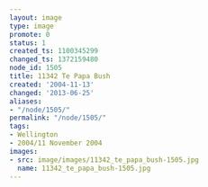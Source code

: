 ```yaml
---
layout: image
type: image
promote: 0
status: 1
created_ts: 1100345299
changed_ts: 1372159480
node_id: 1505
title: 11342 Te Papa Bush
created: '2004-11-13'
changed: '2013-06-25'
aliases:
- "/node/1505/"
permalink: "/node/1505/"
tags:
- Wellington
- 2004/11 November 2004
images:
- src: image/images/11342_te_papa_bush-1505.jpg
  name: 11342_te_papa_bush-1505.jpg
---
```


